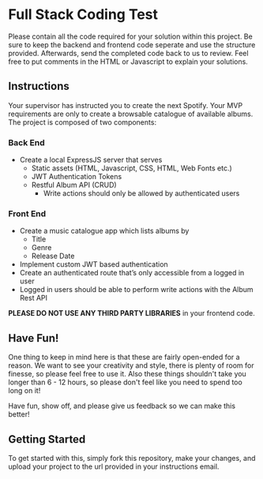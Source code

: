 # Full Stack Coding Test

Please contain all the code required for your solution within this project. Be sure to keep the backend and frontend code seperate and use the structure provided. Afterwards, send the completed code back to us to review. Feel free to put comments in the HTML or Javascript to explain your solutions.

## Instructions

Your supervisor has instructed you to create the next Spotify. Your MVP requirements are only to create a browsable catalogue of available albums. The project is composed of two components:

### Back End

* Create a local ExpressJS server that serves
    * Static assets (HTML, Javascript, CSS, HTML, Web Fonts etc.)
    * JWT Authentication Tokens
    * Restful Album API (CRUD)
        * Write actions should only be allowed by authenticated users 

### Front End

* Create a music catalogue app which lists albums by
    * Title
    * Genre
    * Release Date
* Implement custom JWT based authentication
* Create an authenticated route that’s only accessible from a logged in user
* Logged in users should be able to perform write actions with the Album Rest API

**PLEASE DO NOT USE ANY THIRD PARTY LIBRARIES** in your frontend code.

## Have Fun!

One thing to keep in mind here is that these are fairly open-ended for a reason. We want to see your creativity and style, there is plenty of room for finesse, so please feel free to use it. Also these things shouldn't take you longer than 6 - 12 hours, so please don't feel like you need to spend too long on it!

Have fun, show off, and please give us feedback so we can make this better!

## Getting Started

To get started with this, simply fork this repository, make your changes, and upload your project to the url provided in your instructions email.
